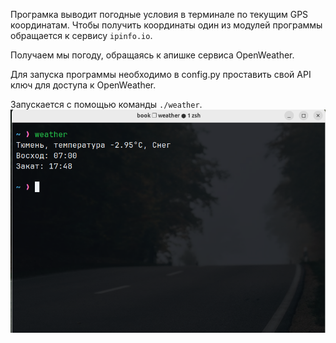 Програмка выводит погодные условия в терминале по текущим GPS координатам. Чтобы получить координаты один из модулей программы обращается к сервису `ipinfo.io`.

Получаем мы погоду, обращаясь к апишке сервиса OpenWeather.

Для запуска программы необходимо в config.py проставить свой API ключ для доступа к OpenWeather. 

Запускается с помощью команды `./weather`.
![Результат команды в CLI](shot.png)
